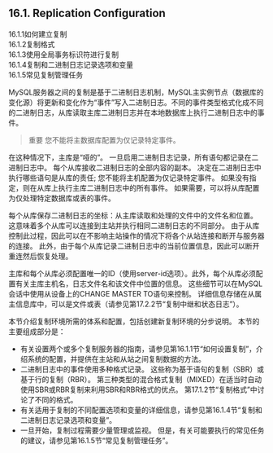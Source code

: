 ﻿## 16.1. Replication Configuration
16.1.1如何建立复制  
16.1.2复制格式  
16.1.3使用全局事务标识符进行复制  
16.1.4复制和二进制日志记录选项和变量  
16.1.5常见复制管理任务  

MySQL服务器之间的复制是基于二进制日志机制，MySQL主实例节点（数据库的变化源）将更新和变化作为“事件”写入二进制日志。不同的事件类型格式化成不同的二进制日志，从库读取主库二进制日志并在本地数据库上执行二进制日志中的事件。
> 重要
> 您不能将主数据库配置为仅记录特定事件。

在这种情况下，主库是“哑的”。 一旦启用二进制日志记录，所有语句都记录在二进制日志中。 每个从库接收二进制日志的全部内容的副本。 决定在二进制日志中执行哪些语句是从库的责任; 您不能将主机配置为仅记录特定事件。 如果没有指定，则在从库上执行主库二进制日志中的所有事件。 如果需要，可以将从库配置为仅处理特定数据库或表的事件。

每个从库保存二进制日志的坐标：从主库读取和处理的文件中的文件名和位置。 这意味着多个从库可以连接到主站并执行相同二进制日志的不同部分。 由于从库控制此过程，因此可以在不影响主站操作的情况下将各个从站连接和断开与服务器的连接。 此外，由于每个从库记录二进制日志中的当前位置信息，因此可以断开重连然后恢复处理。

主库和每个从库必须配置唯一的ID（使用server-id选项）。此外，每个从库必须配置有关主库主机名，日志文件名和该文件中位置的信息。 这些细节可以在MySQL会话中使用从设备上的CHANGE MASTER TO语句来控制。 详细信息存储在从属主信息库中，可以是文件或表（请参见第17.2.2节“复制中继和状态日志”）。

本节介绍复制环境所需的体系和配置，包括创建新复制环境的分步说明。 本节的主要组成部分是：
- 有关设置两个或多个复制服务器的指南，请参见第16.1.1节“如何设置复制”，介绍系统的配置，并提供在主站和从站之间复制数据的方法。
- 二进制日志中的事件使用多种格式记录。 这些称为基于语句的复制（SBR）或基于行的复制（RBR）。 第三种类型的混合格式复制（MIXED）在适当时自动使用SBR或RBR复制来利用SBR和RBR格式的优点。 第17.1.2节“复制格式”中讨论了不同的格式。
- 有关适用于复制的不同配置选项和变量的详细信息，请参见第16.1.4节“复制和二进制日志记录选项和变量”。
- 一旦开始，复制过程需要少量管理或监视。 但是，有关可能要执行的常见任务的建议，请参见第16.1.5节“常见复制管理任务”。
